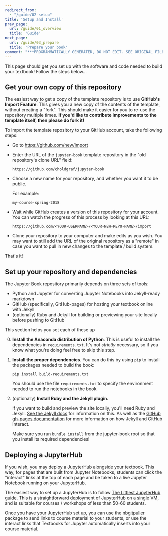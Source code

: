 ```yaml
---
redirect_from:
  - "/guide/02-setup"
title: 'Setup and Install'
prev_page:
  url: /guide/01_overview
  title: 'Guide'
next_page:
  url: /guide/03_prepare
  title: 'Prepare your book'
comment: "***PROGRAMMATICALLY GENERATED, DO NOT EDIT. SEE ORIGINAL FILES IN /content***"
---
```

This page should get you set up with the software and code needed to build
your textbook! Follow the steps below...

## Get your own copy of this repository

The easiest way to get a copy of the template repository is to use **GitHub's Import Feature**.
This gives you a new copy of the contents of the template, without creating
a "fork". This should make it easier for you to re-use the repository multiple
times. **If you'd like to contribute improvements to the template itself, then please do fork it!**

To import the template repository to your GitHub account, take the following steps:

* Go to <a href="https://github.com/new/import" target="_blank">https://github.com/new/import</a>
* Enter the URL of the `jupyter-book` template repository in the
  "old repository's clone URL" field:

  ```
  https://github.com/choldgraf/jupyter-book
  ```

* Choose a new name for your repository, and whether you want it to be public.

  For example:

  ```
  my-course-spring-2018
  ```

* Wait while GitHub creates a version of this repository for your account. You
  can watch the progress of this process by looking at this URL:

  ```
  https://github.com/<YOUR-USERNAME>/<YOUR-NEW-REPO-NAME>/import
  ```
* Clone your repository to your computer and make edits as you wish. You may
  want to still add the URL of the original repository as a "remote" in case
  you want to pull in new changes to the template / build system.

That's it!

## Set up your repository and dependencies

The Jupyter Book repository primarily depends on three sets of tools:

* Python and Jupyter for converting Jupyter Notebooks into Jekyll-ready markdown
* GitHub (specifically, GitHub-pages) for hosting your textbook online with Jekyll
* (optionally) Ruby and Jekyll for building or previewing your site locally before pushing to GitHub

This section helps you set each of these up


0. **Install the Anaconda distribution of Python**. This is useful to install
   the dependencies in `requirements.txt`. It's not *strictly* necessary, so
   if you know what you're doing feel free to skip this step.
1. **Install the proper dependencies**. You can do this by using `pip` to install the
   packages needed to build the book:

       pip install build-requirements.txt

   You should use the file `requirements.txt` to specify the environment needed to
   run the notebooks in the book.

2. (optionally) **Install Ruby and the Jekyll plugin.**

   If you want to build and preview the site locally, you'll need Ruby and Jekyll.
   [See the Jekyll docs](https://jekyllrb.com/docs/installation/) for information on this.
   As well as the [GitHub gh-pages documentation](https://help.github.com/articles/using-jekyll-as-a-static-site-generator-with-github-pages/)
   for more information on how Jekyll and GitHub interact.

   Make sure you run `bundle install` from the jupyter-book root so that you install its required dependencies!

## Deploying a JupyterHub

If you wish, you may deploy a JupyterHub alongside your textbook. This way, for pages that are built from
Jupyter Notebooks, students can click the "interact" links
at the top of each page and be taken to a live Jupyter Notebook running on your JupyterHub.

The easiest way to set up a JupyterHub is to follow [The Littlest JupyterHub guide](https://the-littlest-jupyterhub.readthedocs.io/en/latest/index.html).
This is a straightforward deployment of JupyterHub on a single VM, and is suitable for
courses / workshops of less than 50-60 students.

Once you have your JupyterHub set up, you can use the [nbgitpuller](https://github.com/data-8/nbgitpuller)
package to send links to course material to your students, or use the interact links that Textbooks for Jupyter
automatically inserts into your course material.
